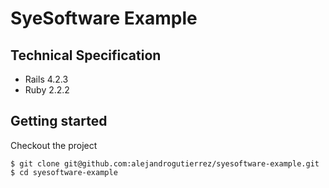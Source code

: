 # SyeSoftware Example

## Technical Specification
* Rails 4.2.3
* Ruby 2.2.2

## Getting started
Checkout the project
```
$ git clone git@github.com:alejandrogutierrez/syesoftware-example.git
$ cd syesoftware-example
```
